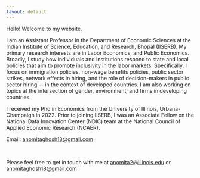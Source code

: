 ```yaml
---
layout: default
---
```



Hello! Welcome to my website.

I am an Assistant Professor in the Department of Economic Sciences at the Indian Institute of Science, Education, and Research, Bhopal (IISERB). My primary research interests are in Labor Economics, and Public Economics. Broadly, I study how individuals and institutions respond to state and local policies that aim to promote inclusivity in the labor markets. Specifically, I focus on immigration policies, non-wage benefits policies, public sector strikes, network effects in hiring, and the role of decision-makers in public sector hiring -- in the context of developed countries. I am also working on topics at the intersection of gender, environment, and firms in developing countries.

I received my Phd in Economics from the University of Illinois, Urbana-Champaign in 2022. Prior to joining IISERB, I was an Associate Fellow on the National Data Innovation Center (NDIC) team at the National Council of Applied Economic Research (NCAER).


Email: anomitaghosh18@gmail.com

 


<br>

<!-- ## Contact Information -->

<!-- #### Address: 214 David Kinley Hall, 1407 W. Gregory Dr., Urbana IL 61801 -->
 Please feel free to get in touch with me at [anomita2@illinois.edu](anomita2@illinois.edu) or [anomitaghosh18@gmail.com](anomitaghosh18@gmail.com)

<!--- [anomita2@illinois.edu](anomita2@illinois.edu)  -->
<!--- [anomitaghosh18@gmail.com](anomitaghosh18@gmail.com) -->
